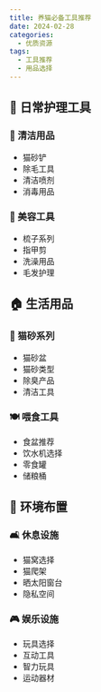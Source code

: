 ```yaml
---
title: 养猫必备工具推荐
date: 2024-02-28
categories:
  - 优质资源
tags:
  - 工具推荐
  - 用品选择
---
```



## 🧰 日常护理工具

### 🧹 清洁用品
- 猫砂铲
- 除毛工具
- 清洁喷剂
- 消毒用品

### 💇 美容工具
- 梳子系列
- 指甲剪
- 洗澡用品
- 毛发护理

## 🏠 生活用品

### 🚽 猫砂系列
- 猫砂盆
- 猫砂类型
- 除臭产品
- 清洁工具

### 🍽 喂食工具
- 食盆推荐
- 饮水机选择
- 零食罐
- 储粮桶

## 🎨 环境布置

### 🛋️ 休息设施
- 猫窝选择
- 猫爬架
- 晒太阳窗台
- 隐私空间

### 🎮 娱乐设施
- 玩具选择
- 互动工具
- 智力玩具
- 运动器材 